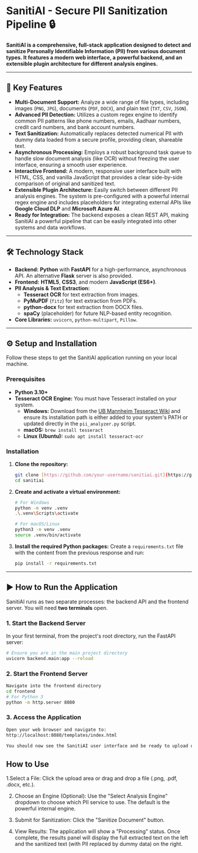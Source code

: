 # SanitiAI - Secure PII Sanitization Pipeline 🔒

**SanitiAI is a comprehensive, full-stack application designed to detect and sanitize Personally Identifiable Information (PII) from various document types. It features a modern web interface, a powerful backend, and an extensible plugin architecture for different analysis engines.**

---

## 🚀 Key Features

* **Multi-Document Support:** Analyze a wide range of file types, including images (`PNG`, `JPG`), documents (`PDF`, `DOCX`), and plain text (`TXT`, `CSV`, `JSON`).
* **Advanced PII Detection:** Utilizes a custom regex engine to identify common PII patterns like phone numbers, emails, Aadhaar numbers, credit card numbers, and bank account numbers.
* **Text Sanitization:** Automatically replaces detected numerical PII with dummy data loaded from a secure profile, providing clean, shareable text.
* **Asynchronous Processing:** Employs a robust background task queue to handle slow document analysis (like OCR) without freezing the user interface, ensuring a smooth user experience.
* **Interactive Frontend:** A modern, responsive user interface built with HTML, CSS, and vanilla JavaScript that provides a clear side-by-side comparison of original and sanitized text.
* **Extensible Plugin Architecture:** Easily switch between different PII analysis engines. The system is pre-configured with a powerful internal regex engine and includes placeholders for integrating external APIs like **Google Cloud DLP** and **Microsoft Azure AI**.
* **Ready for Integration:** The backend exposes a clean REST API, making SanitiAI a powerful pipeline that can be easily integrated into other systems and data workflows.

---

## 🛠️ Technology Stack

* **Backend:** **Python** with **FastAPI** for a high-performance, asynchronous API. An alternative **Flask** server is also provided.
* **Frontend:** **HTML5**, **CSS3**, and modern **JavaScript (ES6+)**.
* **PII Analysis & Text Extraction:**
    * **Tesseract OCR** for text extraction from images.
    * **PyMuPDF** (`fitz`) for text extraction from PDFs.
    * **python-docx** for text extraction from DOCX files.
    * **spaCy** (placeholder) for future NLP-based entity recognition.
* **Core Libraries:** `uvicorn`, `python-multipart`, `Pillow`.

---

## ⚙️ Setup and Installation

Follow these steps to get the SanitiAI application running on your local machine.

### Prerequisites

* **Python 3.10+**
* **Tesseract OCR Engine:** You must have Tesseract installed on your system.
    * **Windows:** Download from the [UB Mannheim Tesseract Wiki](https://github.com/UB-Mannheim/tesseract/wiki) and ensure its installation path is either added to your system's PATH or updated directly in the `pii_analyzer.py` script.
    * **macOS:** `brew install tesseract`
    * **Linux (Ubuntu):** `sudo apt install tesseract-ocr`

### Installation

1.  **Clone the repository:**
    ```bash
    git clone [https://github.com/your-username/sanitiai.git](https://github.com/your-username/sanitiai.git)
    cd sanitiai
    ```

2.  **Create and activate a virtual environment:**
    ```bash
    # For Windows
    python -m venv .venv
    .\.venv\Scripts\activate

    # For macOS/Linux
    python3 -m venv .venv
    source .venv/bin/activate
    ```

3.  **Install the required Python packages:**
    Create a `requirements.txt` file with the content from the previous response and run:
    ```bash
    pip install -r requirements.txt
    ```

---

## ▶️ How to Run the Application

SanitiAI runs as two separate processes: the backend API and the frontend server. You will need **two terminals** open.

### 1. Start the Backend Server

In your first terminal, from the project's root directory, run the FastAPI server:

```bash
# Ensure you are in the main project directory
uvicorn backend.main:app --reload
```
### 2. Start the Frontend Server
```bash
Navigate into the frontend directory
cd frontend
# For Python 3
python -m http.server 8080
```
### 3. Access the Application
```bash
Open your web browser and navigate to:
http://localhost:8080/templates/index.html

You should now see the SanitiAI user interface and be ready to upload documents.
```
##  How to Use
1.Select a File: Click the upload area or drag and drop a file (.png, .pdf, .docx, etc.).

2. Choose an Engine (Optional): Use the "Select Analysis Engine" dropdown to choose which PII service to use. The default is the powerful internal engine.

3. Submit for Sanitization: Click the "Sanitize Document" button.

4. View Results: The application will show a "Processing" status. Once complete, the results panel will display the full extracted text on the left and the sanitized text (with PII replaced by dummy data) on the right.
